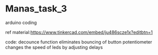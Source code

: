 # Manas_task_3
arduino coding

ref material:https://www.tinkercad.com/embed/ju486scze1x?editbtn=1

code:
decounce function eliminates bouncing of button
potentiometer changes the speed of leds by adjusting delays
